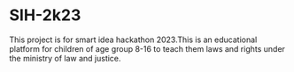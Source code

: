 # SIH-2k23
This project is for smart idea hackathon 2023.This is an educational platform for children of age group 8-16 to teach them laws and rights under the ministry of law and justice.
